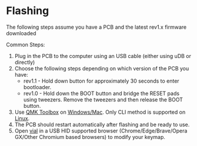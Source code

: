 # Flashing

The following steps assume you have a PCB and the latest rev1.x firmware downloaded

Common Steps:
1. Plug in the PCB to the computer using an USB cable (either using uDB or directly)
2. Choose the following steps depending on which version of the PCB you have:
   * rev1.1 - Hold down button for approximately 30 seconds to enter bootloader.
   * rev1.0 - Hold down the BOOT button and bridge the RESET pads using tweezers. Remove the tweezers and then release the BOOT button.
3. Use [QMK Toolbox](https://qmk.fm/toolbox) on [Windows/Mac](https://docs.qmk.fm/newbs_flashing#flashing-your-keyboard-with-qmk-toolbox). Only CLI method is supported on [Linux](https://docs.qmk.fm/flashing#stm32-apm32-dfu).
4. The PCB should restart automatically after flashing and be ready to use.
5. Open [vial](https://vial.rocks/) in a USB HID supported browser (Chrome/Edge/Brave/Opera GX/Other Chromium based browsers) to modify your keymap.
